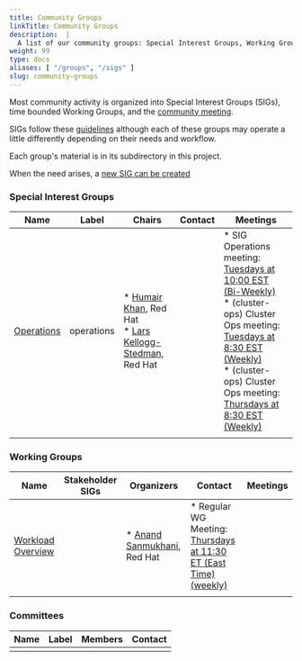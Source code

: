 ```yaml
---
title: Community Groups
linkTitle: Community Groups
description:  |
  A list of our community groups: Special Interest Groups, Working Groups, User Groups and Committees.
weight: 99
type: docs
aliases: [ "/groups", "/sigs" ]
slug: community-groups
---
```


<!---
This is an autogenerated file!

Please do not edit this file directly, but instead make changes to the
sigs.yaml file in the project root.

This file is part of https://github.com/operate-first/community

To understand how this file is generated, see https://git.k8s.io/community/generator/README.md
--->

Most community activity is organized into Special Interest Groups (SIGs),
time bounded Working Groups, and the [community meeting](communication/README.md#weekly-meeting).

SIGs follow these [guidelines](governance.md) although each of these groups may operate a little differently
depending on their needs and workflow.

Each group's material is in its subdirectory in this project.

When the need arises, a [new SIG can be created](sig-wg-lifecycle.md)

### Special Interest Groups

| Name | Label | Chairs | Contact | Meetings |
|------|-------|--------|---------|----------|
|[Operations](sig-operations/README.md)|operations|* [Humair Khan](https://github.com/HumairAK), Red Hat<br>* [Lars Kellogg-Stedman](https://github.com/larsks), Red Hat<br>||* SIG Operations meeting: [Tuesdays at 10:00 EST (Bi-Weekly)](meet.google.com/zfj-woub-xwp)<br>* (cluster-ops) Cluster Ops meeting: [Tuesdays at 8:30 EST (Weekly)](meet.google.com/wxh-pizv-vwt)<br>* (cluster-ops) Cluster Ops meeting: [Thursdays at 8:30 EST (Weekly)](meet.google.com/wxh-pizv-vwt)<br>
||||||
### Working Groups

| Name | Stakeholder SIGs |Organizers | Contact | Meetings |
|------|------------------|-----------|---------|----------|
|[Workload Overview](wg-workload-overview/README.md)||* [Anand Sanmukhani](https://github.com/4n4nd), Red Hat<br>|* Regular WG Meeting: [Thursdays at 11:30 ET (East Time) (weekly)](https://meet.google.com/gxk-pjcx-wno)<br>
||||||
### Committees

| Name |  Label | Members | Contact |
|------|--------|---------|---------|
|||||
<!-- BEGIN CUSTOM CONTENT -->

<!-- END CUSTOM CONTENT -->
